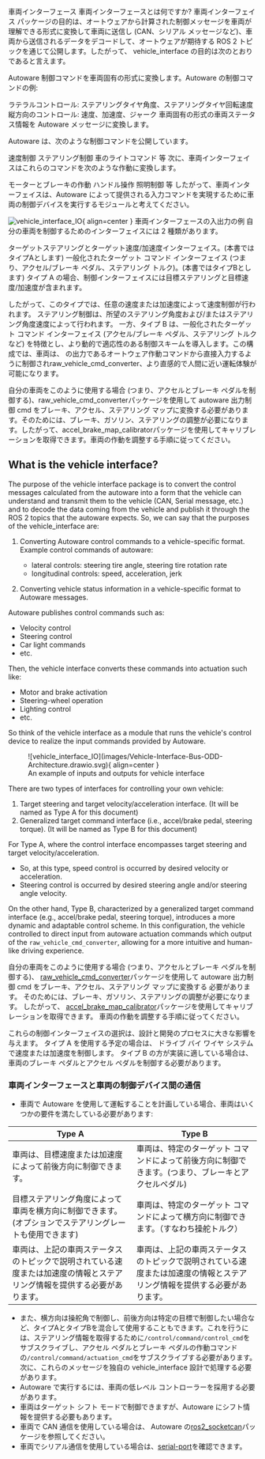 車両インターフェース
車両インターフェースとは何ですか?
車両インターフェイス パッケージの目的は、オートウェアから計算された制御メッセージを車両が理解できる形式に変換して車両に送信し (CAN、シリアル メッセージなど)、車両から送信されるデータをデコードして、オートウェアが期待する ROS 2 トピックを通じて公開します。したがって、 vehicle_interface の目的は次のとおりであると言えます。

Autoware 制御コマンドを車両固有の形式に変換します。Autoware の制御コマンドの例:

ラテラルコントロール: ステアリングタイヤ角度、ステアリングタイヤ回転速度
縦方向のコントロール: 速度、加速度、ジャーク
車両固有の形式の車両ステータス情報を Autoware メッセージに変換します。

Autoware は、次のような制御コマンドを公開しています。

速度制御
ステアリング制御
車のライトコマンド
等
次に、車両インターフェイスはこれらのコマンドを次のような作動に変換します。

モーターとブレーキの作動
ハンドル操作
照明制御
等
したがって、車両インターフェイスは、Autoware によって提供される入力コマンドを実現するために車両の制御デバイスを実行するモジュールと考えてください。

![vehicle_interface_IO](images/Vehicle-Interface-Bus-ODD-Architecture.drawio.svg){ align=center } 車両インターフェースの入出力の例
自分の車両を制御するためのインターフェイスには 2 種類があります。

ターゲットステアリングとターゲット速度/加速度インターフェイス。(本書ではタイプAとします)
一般化されたターゲット コマンド インターフェイス (つまり、アクセル/ブレーキ ペダル、ステアリング トルク)。(本書ではタイプBとします)
タイプ A の場合、制御インターフェイスには目標ステアリングと目標速度/加速度が含まれます。

したがって、このタイプでは、任意の速度または加速度によって速度制御が行われます。
ステアリング制御は、所望のステアリング角度および/またはステアリング角度速度によって行われます。
一方、タイプ B は、一般化されたターゲット コマンド インターフェイス (アクセル/ブレーキ ペダル、ステアリング トルクなど) を特徴とし、より動的で適応性のある制御スキームを導入します。この構成では、車両は、 の出力であるオートウェア作動コマンドから直接入力するように制御されraw_vehicle_cmd_converter、より直感的で人間に近い運転体験が可能になります。

自分の車両をこのように使用する場合 (つまり、アクセルとブレーキ ペダルを制御する)、raw_vehicle_cmd_converterパッケージを使用して autoware 出力制御 cmd をブレーキ、アクセル、ステアリング マップに変換する必要があります。そのためには、ブレーキ、ガソリン、ステアリングの調整が必要になります。したがって、accel_brake_map_calibratorパッケージを使用してキャリブレーションを取得できます。車両の作動を調整する手順に従ってください。




## What is the vehicle interface?

The purpose of the vehicle interface package is to convert the control messages calculated from the autoware into a form that the vehicle can understand and transmit them to the vehicle (CAN, Serial message, etc.) and to decode the data coming from the vehicle and publish it through the ROS 2 topics that the autoware expects.
So, we can say that the purposes of the vehicle_interface are:

1. Converting Autoware control commands to a vehicle-specific format. Example control commands of autoware:

   - lateral controls: steering tire angle, steering tire rotation rate
   - longitudinal controls: speed, acceleration, jerk

2. Converting vehicle status information in a vehicle-specific format to Autoware messages.

Autoware publishes control commands such as:

- Velocity control
- Steering control
- Car light commands
- etc.

Then, the vehicle interface converts these commands into actuation such like:

- Motor and brake activation
- Steering-wheel operation
- Lighting control
- etc.

So think of the vehicle interface as a module that runs the vehicle's control device to realize the input commands provided by Autoware.

<figure markdown>
  ![vehicle_interface_IO](images/Vehicle-Interface-Bus-ODD-Architecture.drawio.svg){ align=center }
  <figcaption>
    An example of inputs and outputs for vehicle interface
  </figcaption>
</figure>

There are two types of interfaces for controlling your own vehicle:

1. Target steering and target velocity/acceleration interface. (It will be named as Type A for this document)
2. Generalized target command interface (i.e., accel/brake pedal, steering torque). (It will be named as Type B for this document)

For Type A,
where the control interface encompasses target steering and target velocity/acceleration.

- So, at this type, speed control is occurred by desired velocity or acceleration.
- Steering control is occurred by desired steering angle and/or steering angle velocity.

On the other hand, Type B, characterized by a generalized target command interface (e.g., accel/brake pedal, steering torque),
introduces a more dynamic and adaptable control scheme.
In this configuration,
the vehicle
controlled to direct input from autoware actuation commands which output of the `raw_vehicle_cmd_converter`,
allowing for a more intuitive and human-like driving experience.

自分の車両をこのように使用する場合 
(つまり、アクセルとブレーキ ペダルを制御する)、
[raw_vehicle_cmd_converter](https://github.com/autowarefoundation/autoware.universe/tree/main/vehicle/raw_vehicle_cmd_converter)パッケージを使用して
autoware 出力制御 cmd をブレーキ、アクセル、ステアリング マップに変換する
必要があります。
そのためには、ブレーキ、ガソリン、ステアリングの調整が必要になります。
したがって、
[accel_brake_map_calibrator](https://github.com/autowarefoundation/autoware.universe/tree/main/vehicle/accel_brake_map_calibrator/accel_brake_map_calibrator)パッケージを使用してキャリブレーションを取得できます。
車両の作動を調整する手順に従ってください。

これらの制御インターフェイスの選択は、設計と開発のプロセスに大きな影響を与えます。
タイプ A を使用する予定の場合は、
ドライブ バイ ワイヤ システムで速度または加速度を制御します。
タイプ B の方が実装に適している場合は、
車両のブレーキ ペダルとアクセル ペダルを制御する必要があります。

### 車両インターフェースと車両の制御デバイス間の通信

- 車両で Autoware を使用して運転することを計画している場合、車両はいくつかの要件を満たしている必要があります:

| Type A                                                                                                                                         | Type B                                                                                                                                         |
| ---------------------------------------------------------------------------------------------------------------------------------------------- | ---------------------------------------------------------------------------------------------------------------------------------------------- |
| 車両は、目標速度または加速度によって前後方向に制御できます。                                               | 車両は、特定のターゲット コマンドによって前後方向に制御できます。(つまり、ブレーキとアクセルペダル)                          |
| 目標ステアリング角度によって車両を横方向に制御できます。(オプションでステアリングレートも使用できます)              | 車両は、特定のターゲット コマンドによって横方向に制御できます。（すなわち操舵トルク）                                   |
| 車両は、上記の車両ステータスのトピックで説明されている速度または加速度の情報とステアリング情報を提供する必要があります。 | 車両は、上記の車両ステータスのトピックで説明されている速度または加速度の情報とステアリング情報を提供する必要があります。 |

- また、横方向は操舵角で制御し、前後方向は特定の目標で制御したい場合など、タイプAとタイプBを混合して使用することもできます。これを行うには、ステアリング情報を取得するために`/control/command/control_cmd`をサブスクライブし、アクセル ペダルとブレーキ ペダルの作動コマンドの`/control/command/actuation_cmd`をサブスクライブする必要があります。次に、これらのメッセージを独自の vehicle_interface 設計で処理する必要があります。
- Autoware で実行するには、車両の低レベル コントローラーを採用する必要があります。
- 車両はターゲット シフト モードで制御できますが、Autoware にシフト情報を提供する必要もあります。
- 車両で CAN 通信を使用している場合は、 Autoware の[ros2_socketcan](https://github.com/autowarefoundation/ros2_socketcan)パッケージを参照してください。
- 車両でシリアル通信を使用している場合は、[serial-port](https://github.com/fedetft/serial-port/tree/master/3_async)を確認できます。
